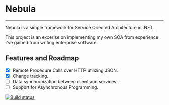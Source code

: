 # Nebula
- - -
Nebula is a simple framework for Service Oriented Architecture in .NET.

This project is an excerise on implementing my own SOA from experience I've gained from writing enterprise software.

## Features and Roadmap
- [x] Remote Procedure Calls over HTTP utilizing JSON.
- [x] Change tracking.
- [ ] Data synchronization between client and services.
- [ ] Support for Asynchronous Programming.

[![Build status](https://ci.appveyor.com/api/projects/status/s98el7ttk7isnays/branch/master?svg=true)](https://ci.appveyor.com/project/inkadnb/nebula/branch/master)
